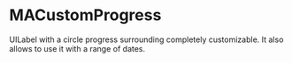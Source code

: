 # MACustomProgress
UILabel with a circle progress surrounding completely customizable. It also allows to use it with a range of dates.

